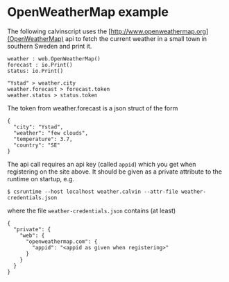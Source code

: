 # OpenWeatherMap example

The following calvinscript uses the [http://www.openweathermap.org](OpenWeatherMap) api to fetch the current weather in a small town in southern Sweden and print it.


    weather : web.OpenWeatherMap()
    forecast : io.Print()
    status: io.Print()
    
    "Ystad" > weather.city
    weather.forecast > forecast.token
    weather.status > status.token


The token from weather.forecast is a json struct of the form

    {                         
      "city": "Ystad",        
      "weather": "few clouds",
      "temperature": 3.7,
      "country": "SE"
    }

The api call requires an api key (called `appid`) which you get when registering on the site above. It should be given as a private attribute to the runtime on startup, e.g.

    $ csruntime --host localhost weather.calvin --attr-file weather-credentials.json

where the file `weather-credentials.json` contains (at least)

	{                             
	  "private": {                
	    "web": {                  
	      "openweathermap.com": { 
	        "appid": "<appid as given when registering>"
	      }                       
	    }                         
	  }                           
	}                             
